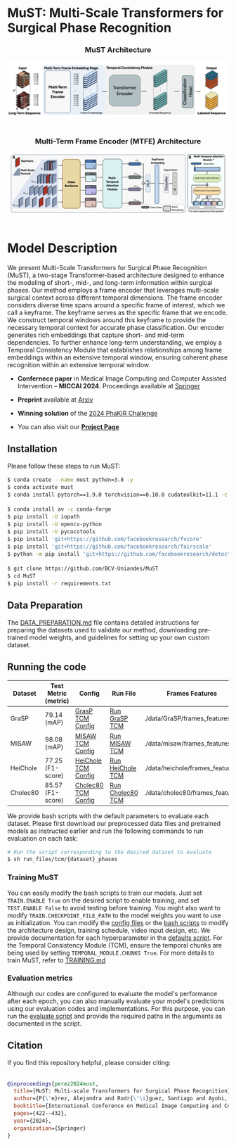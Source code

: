 # MuST: Multi-Scale Transformers for Surgical Phase Recognition

<div align="center">
  <h3>MuST Architecture</h3>
  <img src="/src/MuST_architecture.png" alt="MuST Architecture"/>
  <br/><br/>
  <h3>Multi-Term Frame Encoder (MTFE) Architecture</h3>
  <img src="/src/MTFE_architecture.png" alt="MTFE Architecture"/>
</div>
<br/>

# Model Description

We present Multi-Scale Transformers for Surgical Phase Recognition (MuST), a two-stage Transformer-based architecture designed to enhance the modeling of short-, mid-, and long-term information within surgical phases. Our method employs a frame encoder that leverages multi-scale surgical context across different temporal dimensions. The frame encoder considers diverse time spans around a specific frame of interest, which we call a keyframe. The keyframe serves as the specific frame that we encode. We construct temporal windows around this keyframe to provide the necessary temporal context for accurate phase classification. Our encoder generates rich embeddings that capture short- and mid-term dependencies. To further enhance long-term understanding, we employ a Temporal Consistency Module that establishes relationships among frame embeddings within an extensive temporal window, ensuring coherent phase recognition within an extensive temporal window.

- **Confernece paper** in Medical Image Computing and Computer Assisted Intervention – **MICCAI 2024**. Proceedings available at [Springer](https://link.springer.com/chapter/10.1007/978-3-031-72089-5_40)

- **Preprint** available at [Arxiv](https://arxiv.org/pdf/2407.17361)

- **Winning solution** of the [2024 PhaKIR Challenge](https://phakir.re-mic.de/)

- You can also visit our [**Project Page**](https://dioses-miccai2024.github.io/must_page/#)

## Installation
Please follow these steps to run MuST:

```sh
$ conda create --name must python=3.8 -y
$ conda activate must
$ conda install pytorch==1.9.0 torchvision==0.10.0 cudatoolkit=11.1 -c pytorch -c nvidia

$ conda install av -c conda-forge
$ pip install -U iopath
$ pip install -U opencv-python
$ pip install -U pycocotools
$ pip install 'git+https://github.com/facebookresearch/fvcore'
$ pip install 'git+https://github.com/facebookresearch/fairscale'
$ python -m pip install 'git+https://github.com/facebookresearch/detectron2.git'

$ git clone https://github.com/BCV-Uniandes/MuST
$ cd MuST
$ pip install -r requirements.txt
```

## Data Preparation

The [DATA_PREPARATION.md](DATA_PREPARATION.md) file contains detailed instructions for preparing the datasets used to validate our method, downloading pre-trained model weights, and guidelines for setting up your own custom dataset.

## Running the code

| Dataset   | Test Metric (metric) | Config          | Run File          | Frames Features   | Model           |
|-----------|----------------------|-----------------|-------------------|-------------------|-----------------|
| GraSP     | 79.14 (mAP)      | [GrasP TCM Config](/configs/GraSP/TCM_PHASES.yaml)       | [Run GraSP TCM](/run_files/tcm/grasp_phases.sh) | ./data/GraSP/frames_features  | [GrasP Weights](https://drive.google.com/drive/folders/1gILc24qhrxsbRxPtq6pz7qyOYFxBCsZY?usp=drive_link)    |
| MISAW     | 98.08 (mAP)      | [MISAW TCM Config](/configs/misaw/TCM_PHASES.yaml)       | [Run MISAW TCM](/run_files/tcm/misaw_phases.sh) | ./data/misaw/frames_features  | [MISAW Weights](https://drive.google.com/drive/folders/15q3Y4Uo0H9Z4MBOkqxCwSiJL5QGoHc-t?usp=drive_link)     |
| HeiChole  | 77.25 (F1-score) | [HeiChole TCM Config](/configs/heichole/TCM_PHASES.yaml) | [Run HeiChole TCM](/run_files/tcm/heichole_phases.sh) |./data/heichole/frames_features  | [Heichole Weights](https://drive.google.com/drive/folders/1m8HMCwmaGjEyTGgCSAiTgwV0T0r0CVSJ?usp=drive_link) |
| Cholec80  | 85.57 (F1-score) | [Cholec80 TCM Config](/configs/cholec80/TCM_PHASES.yaml) | [Run Cholec80 TCM](/run_files/tcm/cholec80_phases.sh) | ./data/cholec80/frames_features |[Cholec80 Weights](https://drive.google.com/drive/folders/1-n_UUNMSXYH2E4jXMBlR44pYvzwm5-EL?usp=drive_link)     |

We provide bash scripts with the default parameters to evaluate each dataset. Please first download our preprocessed data files and pretrained models as instructed earlier and run the following commands to run evaluation on each task:

```sh
# Run the script corresponding to the desired dataset to evaluate
$ sh run_files/tcm/{dataset}_phases
```

### Training MuST

You can easily modify the bash scripts to train our models. Just set ```TRAIN.ENABLE True``` on the desired script to enable training, and set ```TEST.ENABLE False``` to avoid testing before training. You might also want to modify ```TRAIN.CHECKPOINT_FILE_PATH``` to the model weights you want to use as initialization. You can modify the [config files](configs/) or the [bash scripts](run_files/) to modify the architecture design, training schedule, video input design, etc. We provide documentation for each hyperparameter in the [defaults script](./must/config/defaults.py). For the Temporal Consistency Module (TCM), ensure the temporal chunks are being used by setting ```TEMPORAL_MODULE.CHUNKS True```. For more details to train MuST, refer to [TRAINING.md](TRAINING.md)

### Evaluation metrics

Although our codes are configured to evaluate the model's performance after each epoch, you can also manually evaluate your model's predictions using our evaluation codes and implementations. For this purpose, you can run the [evaluate script]() and provide the required paths in the arguments as documented in the script. 


## Citation

If you find this repository helpful, please consider citing:

```BibTeX

@inproceedings{perez2024must,
  title={MuST: Multi-scale Transformers for Surgical Phase Recognition},
  author={P{\'e}rez, Alejandra and Rodr{\'\i}guez, Santiago and Ayobi, Nicol{\'a}s and Aparicio, Nicol{\'a}s and Dessevres, Eug{\'e}nie and Arbel{\'a}ez, Pablo},
  booktitle={International Conference on Medical Image Computing and Computer-Assisted Intervention},
  pages={422--432},
  year={2024},
  organization={Springer}
}

```
